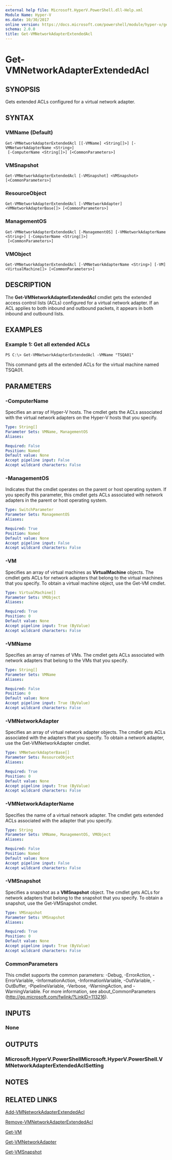 ```yaml
---
external help file: Microsoft.HyperV.PowerShell.dll-Help.xml
Module Name: Hyper-V
ms.date: 10/30/2017
online version: https://docs.microsoft.com/powershell/module/hyper-v/get-vmnetworkadapterextendedacl?view=windowsserver2012r2-ps&wt.mc_id=ps-gethelp
schema: 2.0.0
title: Get-VMNetworkAdapterExtendedAcl
---
```


# Get-VMNetworkAdapterExtendedAcl

## SYNOPSIS
Gets extended ACLs configured for a virtual network adapter.

## SYNTAX

### VMName (Default)
```
Get-VMNetworkAdapterExtendedAcl [[-VMName] <String[]>] [-VMNetworkAdapterName <String>]
 [-ComputerName <String[]>] [<CommonParameters>]
```

### VMSnapshot
```
Get-VMNetworkAdapterExtendedAcl [-VMSnapshot] <VMSnapshot> [<CommonParameters>]
```

### ResourceObject
```
Get-VMNetworkAdapterExtendedAcl [-VMNetworkAdapter] <VMNetworkAdapterBase[]> [<CommonParameters>]
```

### ManagementOS
```
Get-VMNetworkAdapterExtendedAcl [-ManagementOS] [-VMNetworkAdapterName <String>] [-ComputerName <String[]>]
 [<CommonParameters>]
```

### VMObject
```
Get-VMNetworkAdapterExtendedAcl [-VMNetworkAdapterName <String>] [-VM] <VirtualMachine[]> [<CommonParameters>]
```

## DESCRIPTION
The **Get-VMNetworkAdapterExtendedAcl** cmdlet gets the extended access control lists (ACLs) configured for a virtual network adapter.
If an ACL applies to both inbound and outbound packets, it appears in both inbound and outbound lists.

## EXAMPLES

### Example 1: Get all extended ACLs
```
PS C:\> Get-VMNetworkAdapterExtendedAcl -VMName "TSQA01"
```

This command gets all the extended ACLs for the virtual machine named TSQA01.

## PARAMETERS

### -ComputerName
Specifies an array of Hyper-V hosts.
The cmdlet gets the ACLs associated with the virtual network adapters on the Hyper-V hosts that you specify.

```yaml
Type: String[]
Parameter Sets: VMName, ManagementOS
Aliases: 

Required: False
Position: Named
Default value: None
Accept pipeline input: False
Accept wildcard characters: False
```

### -ManagementOS
Indicates that the cmdlet operates on the parent or host operating system.
If you specify this parameter, this cmdlet gets ACLs associated with network adapters in the parent or host operating system.

```yaml
Type: SwitchParameter
Parameter Sets: ManagementOS
Aliases: 

Required: True
Position: Named
Default value: None
Accept pipeline input: False
Accept wildcard characters: False
```

### -VM
Specifies an array of virtual machines as **VirtualMachine** objects.
The cmdlet gets ACLs for network adapters that belong to the virtual machines that you specify.
To obtain a virtual machine object, use the Get-VM cmdlet.

```yaml
Type: VirtualMachine[]
Parameter Sets: VMObject
Aliases: 

Required: True
Position: 0
Default value: None
Accept pipeline input: True (ByValue)
Accept wildcard characters: False
```

### -VMName
Specifies an array of names of VMs.
The cmdlet gets ACLs associated with network adapters that belong to the VMs that you specify.

```yaml
Type: String[]
Parameter Sets: VMName
Aliases: 

Required: False
Position: 0
Default value: None
Accept pipeline input: True (ByValue)
Accept wildcard characters: False
```

### -VMNetworkAdapter
Specifies an array of virtual network adapter objects.
The cmdlet gets ACLs associated with the adapters that you specify.
To obtain a network adapter, use the Get-VMNetworkAdapter cmdlet.

```yaml
Type: VMNetworkAdapterBase[]
Parameter Sets: ResourceObject
Aliases: 

Required: True
Position: 0
Default value: None
Accept pipeline input: True (ByValue)
Accept wildcard characters: False
```

### -VMNetworkAdapterName
Specifies the name of a virtual network adapter.
The cmdlet gets extended ACLs associated with the adapter that you specify.

```yaml
Type: String
Parameter Sets: VMName, ManagementOS, VMObject
Aliases: 

Required: False
Position: Named
Default value: None
Accept pipeline input: False
Accept wildcard characters: False
```

### -VMSnapshot
Specifies a snapshot as a **VMSnapshot** object.
The cmdlet gets ACLs for network adapters that belong to the snapshot that you specify.
To obtain a snapshot, use the Get-VMSnapshot cmdlet.

```yaml
Type: VMSnapshot
Parameter Sets: VMSnapshot
Aliases: 

Required: True
Position: 0
Default value: None
Accept pipeline input: True (ByValue)
Accept wildcard characters: False
```

### CommonParameters
This cmdlet supports the common parameters: -Debug, -ErrorAction, -ErrorVariable, -InformationAction, -InformationVariable, -OutVariable, -OutBuffer, -PipelineVariable, -Verbose, -WarningAction, and -WarningVariable. For more information, see about_CommonParameters (http://go.microsoft.com/fwlink/?LinkID=113216).

## INPUTS

### None

## OUTPUTS

### Microsoft.HyperV.PowerShellMicrosoft.HyperV.PowerShell.VMNetworkAdapterExtendedAclSetting

## NOTES

## RELATED LINKS

[Add-VMNetworkAdapterExtendedAcl](./Add-VMNetworkAdapterExtendedAcl.md)

[Remove-VMNetworkAdapterExtendedAcl](./Remove-VMNetworkAdapterExtendedAcl.md)

[Get-VM](./Get-VM.md)

[Get-VMNetworkAdapter](./Get-VMNetworkAdapter.md)

[Get-VMSnapshot](./Get-VMSnapshot.md)

